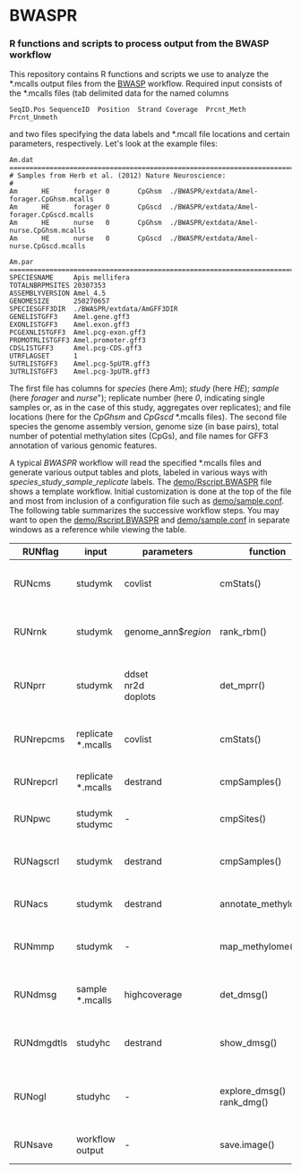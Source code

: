 # BWASPR
### R functions and scripts to process output from the BWASP workflow

This repository contains R functions and scripts we use to analyze the
\*.mcalls output files from the
[BWASP](https://github.com/brendelgroup/BWASP) workflow.
Required input consists of the \*.mcalls files (tab delimited data for the named
columns

```{bash}
SeqID.Pos SequenceID  Position  Strand Coverage  Prcnt_Meth  Prcnt_Unmeth
```
and two files specifying the data labels and \*.mcall file locations and certain
parameters, respectively. Let's look at the example files:

```
Am.dat
================================================================================
# Samples from Herb et al. (2012) Nature Neuroscience:
#
Am      HE      forager 0       CpGhsm  ./BWASPR/extdata/Amel-forager.CpGhsm.mcalls
Am      HE      forager 0       CpGscd  ./BWASPR/extdata/Amel-forager.CpGscd.mcalls
Am      HE      nurse   0       CpGhsm  ./BWASPR/extdata/Amel-nurse.CpGhsm.mcalls
Am      HE      nurse   0       CpGscd  ./BWASPR/extdata/Amel-nurse.CpGscd.mcalls
```

```
Am.par
================================================================================
SPECIESNAME     Apis mellifera
TOTALNBRPMSITES 20307353
ASSEMBLYVERSION Amel_4.5
GENOMESIZE      250270657
SPECIESGFF3DIR  ./BWASPR/extdata/AmGFF3DIR
GENELISTGFF3    Amel.gene.gff3
EXONLISTGFF3    Amel.exon.gff3
PCGEXNLISTGFF3  Amel.pcg-exon.gff3
PROMOTRLISTGFF3 Amel.promoter.gff3
CDSLISTGFF3     Amel.pcg-CDS.gff3
UTRFLAGSET      1
5UTRLISTGFF3    Amel.pcg-5pUTR.gff3
3UTRLISTGFF3    Amel.pcg-3pUTR.gff3
```

The first file has columns for _species_ (here _Am_); _study_ (here _HE_);
_sample_ (here _forager_ and _nurse_"); replicate number (here _0_, indicating
single samples or, as in the case of this study, aggregates over replicates);
and file locations (here for the _CpGhsm_ and _CpGscd_ \*.mcalls files).
The second file species the genome assembly version, genome size (in base
pairs), total number of potential methylation sites (CpGs), and file names
for GFF3 annotation of various genomic features.

A typical *BWASPR* workflow will read the specified \*.mcalls files and
generate various output tables and plots, labeled in various ways with
_species_\__study_\__sample_\__replicate_ labels.
The [demo/Rscript.BWASPR](./demo/Rscript.BWASPR) file shows a template
workflow.
Initial customization is done at the top of the file and most from
inclusion of a configuration file such as
[demo/sample.conf](./demo/sample.conf).
The following table summarizes the successive workflow steps.
You may want to open the [demo/Rscript.BWASPR](./demo/Rscript.BWASPR) and
[demo/sample.conf](./demo/sample.conf) in separate windows as a reference
while viewing the table.

| RUNflag    | input                 | parameters                 | function                      | theme                                           | output files                                                           |
|------------|-----------------------|----------------------------|-------------------------------|-------------------------------------------------|------------------------------------------------------------------------|
| RUNcms     | studymk               | covlist                    | cmStats()                     | coverage and methylation statistics             | cms-\*.txt<br/>cms-\*.pdf                                              |
| RUNrnk     | studymk               | genome_ann$*region*        | rank_rbm()                    | ranked genes and promoters                      | rnk-sig-\*.txt<br/>rnk-sip-\*.txt                                      |
| RUNprr     | studymk               | ddset<br/>nr2d<br/>doplots | det_mprr()                    | methylation poor and rich regions               | dst-\*.txt<br/>1ds-\*.pdf<br/>5ds-\*.pdf<br/>mdr-\*.txt<br/>mdr-\*.bed |
| RUNrepcms  | replicate \*.mcalls   | covlist                    | cmStats()                     | coverage and methylation statistics             | cms-\*.txt<br/>cms-\*.pdf                                              |
| RUNrepcrl  | replicate \*.mcalls   | destrand                   | cmpSamples()                  | correlations between replicates                 | crl-\*.txt                                                             |
| RUNpwc     | studymk<br/>studymc   | -                          | cmpSites()                    | pairwise sample comparisons                     | pwc-\*.txt                                                             |
| RUNagscrl  | studymk               | destrand                   | cmpSamples()                  | correlations between aggregate samples          | crl-\*.txt                                                             |
| RUNacs     | studymk               | destrand                   | annotate_methylome()          | annotation of common sites                      | acs-\*.txt                                                             |
| RUNmmp     | studymk               | -                          | map_methylome()               | methylation to annotation maps                  | mmp-\*.txt                                                             |
| RUNdmsg    | sample \*.mcalls<br/> | highcoverage               | det_dmsg()                    | differentially methylated sites and genes       | dms-\*.txt<br/>dmg-\*.txt                                              |
| RUNdmgdtls | studyhc               | destrand                   | show_dmsg()                   | details for differentially methylated genes     | dmg-\*details\*.txt                                                    |
| RUNogl     | studyhc               | -                          | explore_dmsg()<br/>rank_dmg() | ranked lists of differentially methylated genes | ogl-\*.txt<br/>rnk-dmg-\*.txt                                          |
| RUNsave    | workflow output       | -                          | save.image()                  | save image of workflow output                   | \*.RData                                                               |
